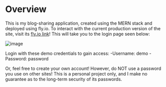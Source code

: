 # Overview

This is my blog-sharing application, created using the MERN stack and deployed using fly.io. To interact with the current production version of the site, visit its [fly.io link](https://blog-sharing.fly.dev/)! This will take you to the login page seen below:

![image](https://user-images.githubusercontent.com/104338788/230449139-7225c871-7346-468d-879e-d784a0432d10.png)

Login with these demo credentials to gain access:
-Username: demo
-Password: password

Or, feel free to create your own account! However, do NOT use a password you use on other sites! This is a personal project only, and I make no guarantee as to the long-term security of its passwords.
